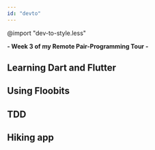 ```yaml
---
id: "devto"
---
```

@import "dev-to-style.less"

**- Week 3 of my Remote Pair-Programming Tour -**

## Learning Dart and Flutter

## Using Floobits

## TDD

## Hiking app